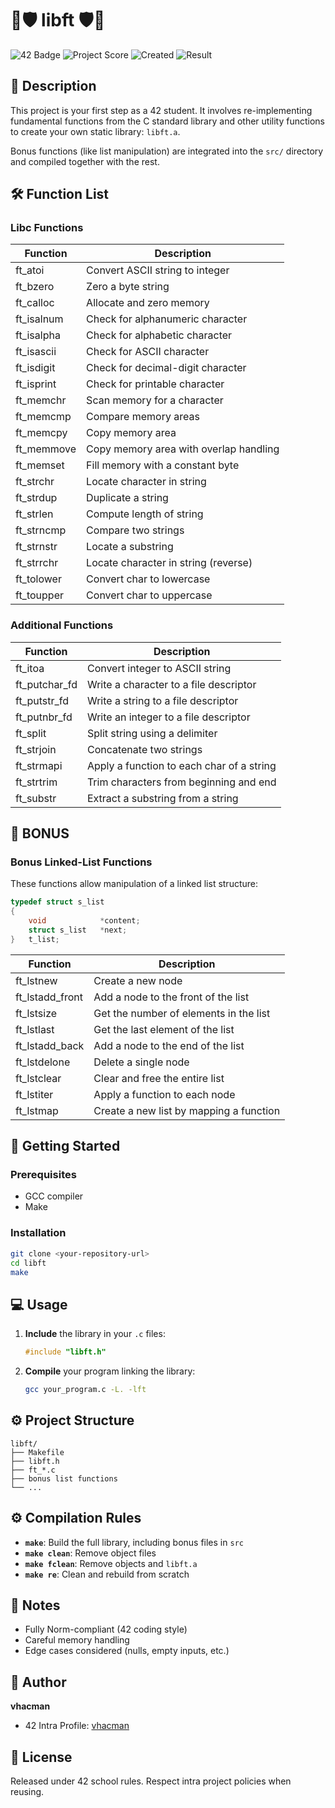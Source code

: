 # 🌟🛡️ libft 🛡️🌟
![42 Badge](https://img.shields.io/badge/42-Rome-2BA5DE)
![Project Score](https://img.shields.io/badge/Score-100%2F100-brightgreen)
![Created](https://img.shields.io/badge/Created-January_2025-blue)
![Result](https://img.shields.io/badge/Status-SUCCESS-violet)

## 📝 Description
This project is your first step as a 42 student. It involves re-implementing fundamental functions from the C standard library and other utility functions to create your own static library: `libft.a`.

Bonus functions (like list manipulation) are integrated into the `src/` directory and compiled together with the rest.

## 🛠️ Function List

### Libc Functions
| Function | Description |
|----------|-------------|
| ft_atoi | Convert ASCII string to integer |
| ft_bzero | Zero a byte string |
| ft_calloc | Allocate and zero memory |
| ft_isalnum | Check for alphanumeric character |
| ft_isalpha | Check for alphabetic character |
| ft_isascii | Check for ASCII character |
| ft_isdigit | Check for decimal-digit character |
| ft_isprint | Check for printable character |
| ft_memchr | Scan memory for a character |
| ft_memcmp | Compare memory areas |
| ft_memcpy | Copy memory area |
| ft_memmove | Copy memory area with overlap handling |
| ft_memset | Fill memory with a constant byte |
| ft_strchr | Locate character in string |
| ft_strdup | Duplicate a string |
| ft_strlen | Compute length of string |
| ft_strncmp | Compare two strings |
| ft_strnstr | Locate a substring |
| ft_strrchr | Locate character in string (reverse) |
| ft_tolower | Convert char to lowercase |
| ft_toupper | Convert char to uppercase |

### Additional Functions
| Function       | Description                                  |
|----------------|----------------------------------------------|
| ft_itoa        | Convert integer to ASCII string              |
| ft_putchar_fd  | Write a character to a file descriptor       |
| ft_putstr_fd   | Write a string to a file descriptor          |
| ft_putnbr_fd   | Write an integer to a file descriptor        |
| ft_split       | Split string using a delimiter               |
| ft_strjoin     | Concatenate two strings                      |
| ft_strmapi     | Apply a function to each char of a string    |
| ft_strtrim     | Trim characters from beginning and end       |
| ft_substr      | Extract a substring from a string            |

## 🚀 BONUS
### Bonus Linked-List Functions
These functions allow manipulation of a linked list structure:
```c
typedef struct s_list
{
    void            *content;
    struct s_list   *next;
}   t_list;
```
| Function        | Description                             |
|-----------------|-----------------------------------------|
| ft_lstnew       | Create a new node                       |
| ft_lstadd_front | Add a node to the front of the list     |
| ft_lstsize      | Get the number of elements in the list  |
| ft_lstlast      | Get the last element of the list        |
| ft_lstadd_back  | Add a node to the end of the list       |
| ft_lstdelone    | Delete a single node                    |
| ft_lstclear     | Clear and free the entire list          |
| ft_lstiter      | Apply a function to each node           |
| ft_lstmap       | Create a new list by mapping a function |

## 💪 Getting Started
### Prerequisites
- GCC compiler
- Make

### Installation
```bash
git clone <your-repository-url>
cd libft
make
```

## 💻 Usage
1. **Include** the library in your `.c` files:
   ```c
   #include "libft.h"
   ```
2. **Compile** your program linking the library:
   ```bash
   gcc your_program.c -L. -lft
   ```

## ⚙️ Project Structure
```
libft/
├── Makefile
├── libft.h
├── ft_*.c
├── bonus list functions
└── ...
```

## ⚙️ Compilation Rules
- **`make`**: Build the full library, including bonus files in `src`
- **`make clean`**: Remove object files
- **`make fclean`**: Remove objects and `libft.a`
- **`make re`**: Clean and rebuild from scratch

## 📌 Notes
- Fully Norm-compliant (42 coding style)
- Careful memory handling
- Edge cases considered (nulls, empty inputs, etc.)

## 👤 Author
**vhacman**  
- 42 Intra Profile: [vhacman](https://profile.intra.42.fr/)

## 📝 License
Released under 42 school rules. Respect intra project policies when reusing.